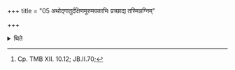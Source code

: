 +++
title = "05 अथोद्गातुर्दक्षिणमूरुमवकाभिः प्रच्छाद्य तस्मिन्नग्निम्"

+++

<details><summary>थिते</summary>

5. (the Adhvaryu) churns out fire on the right thigh of the Udgātr̥ after having covered it with the Avakās (a water-plant).[^1]   

[^1]: Cp. TMB XII. 10.12; JB.II.70; 
</details>

